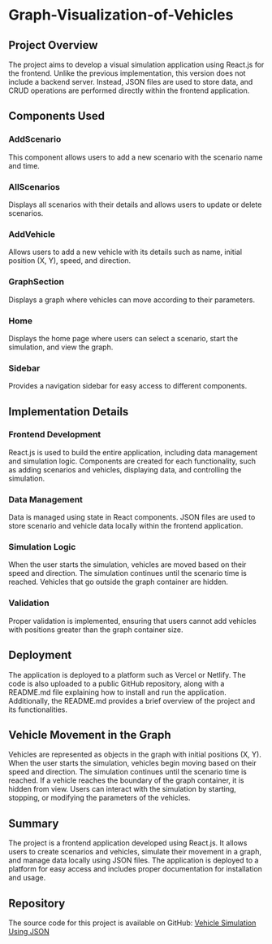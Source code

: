 # Graph-Visualization-of-Vehicles

## Project Overview
The project aims to develop a visual simulation application using React.js for the frontend. Unlike the previous implementation, this version does not include a backend server. Instead, JSON files are used to store data, and CRUD operations are performed directly within the frontend application.

## Components Used

### AddScenario
This component allows users to add a new scenario with the scenario name and time.

### AllScenarios
Displays all scenarios with their details and allows users to update or delete scenarios.

### AddVehicle
Allows users to add a new vehicle with its details such as name, initial position (X, Y), speed, and direction.

### GraphSection
Displays a graph where vehicles can move according to their parameters.

### Home
Displays the home page where users can select a scenario, start the simulation, and view the graph.

### Sidebar
Provides a navigation sidebar for easy access to different components.

## Implementation Details

### Frontend Development
React.js is used to build the entire application, including data management and simulation logic. Components are created for each functionality, such as adding scenarios and vehicles, displaying data, and controlling the simulation.

### Data Management
Data is managed using state in React components. JSON files are used to store scenario and vehicle data locally within the frontend application.

### Simulation Logic
When the user starts the simulation, vehicles are moved based on their speed and direction. The simulation continues until the scenario time is reached. Vehicles that go outside the graph container are hidden.

### Validation
Proper validation is implemented, ensuring that users cannot add vehicles with positions greater than the graph container size.

## Deployment
The application is deployed to a platform such as Vercel or Netlify. The code is also uploaded to a public GitHub repository, along with a README.md file explaining how to install and run the application. Additionally, the README.md provides a brief overview of the project and its functionalities.

## Vehicle Movement in the Graph
Vehicles are represented as objects in the graph with initial positions (X, Y). When the user starts the simulation, vehicles begin moving based on their speed and direction. The simulation continues until the scenario time is reached. If a vehicle reaches the boundary of the graph container, it is hidden from view. Users can interact with the simulation by starting, stopping, or modifying the parameters of the vehicles.

## Summary
The project is a frontend application developed using React.js. It allows users to create scenarios and vehicles, simulate their movement in a graph, and manage data locally using JSON files. The application is deployed to a platform for easy access and includes proper documentation for installation and usage.

## Repository
The source code for this project is available on GitHub: [Vehicle Simulation Using JSON](https://github.com/BhanuSai24/Vehicle_simulation_using_json)
